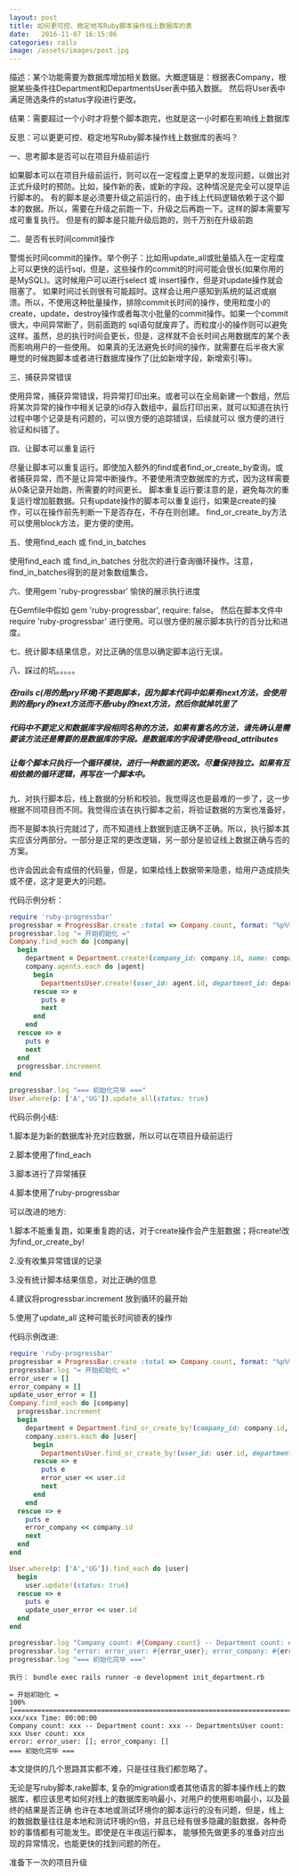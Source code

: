 ```yaml
---
layout: post
title: 如何更可控、稳定地写Ruby脚本操作线上数据库的表
date:   2016-11-07 16:15:06
categories: rails
image: /assets/images/post.jpg
---
```


描述：某个功能需要为数据库增加相关数据。大概逻辑是：根据表Company，根据某些条件往Department和DepartmentsUser表中插入数据。
然后将User表中满足筛选条件的status字段进行更改。

结果：需要超过一个小时才将整个脚本跑完，也就是这一小时都在影响线上数据库

反思：可以更更可控、稳定地写Ruby脚本操作线上数据库的表吗？

一、思考脚本是否可以在项目升级前运行

  如果脚本可以在项目升级前运行，则可以在一定程度上更早的发现问题，以做出对正式升级时的预防。比如，操作新的表，或新的字段。这种情况是完全可以提早运行脚本的。
  有的脚本是必须要升级之前运行的，由于线上代码逻辑依赖于这个脚本的数据。所以，需要在升级之前跑一下，升级之后再跑一下。这样的脚本需要写成可重复执行。
  但是有的脚本是只能升级后跑的，则千万别在升级前跑

二、是否有长时间commit操作

  警惕长时间commit的操作。举个例子：比如用update_all或批量插入在一定程度上可以更快的运行sql，但是，这些操作的commit的时间可能会很长(如果你用的是MySQL)。这时候用户可以进行select 或 insert操作，但是对update操作就会阻塞了。
  如果时间过长则很有可能超时。这样会让用户感知到系统的延迟或崩溃。所以，不使用这种批量操作，排除commit长时间的操作，使用粒度小的create，update，destroy操作或者每次小批量的commit操作。如果一个commit很大，中间异常断了，则前面跑的
  sql语句就废弃了。而粒度小的操作则可以避免这样。虽然，总的执行时间会更长，但是，这样就不会长时间占用数据库的某个表而影响用户的一些使用。
  如果真的无法避免长时间的操作，就需要在后半夜大家睡觉的时候跑脚本或者进行数据库操作了(比如新增字段，新增索引等)。

三、捕获异常错误

  使用异常，捕获异常错误，将异常打印出来。或者可以在全局新建一个数组，然后将某次异常的操作中相关记录的id存入数组中，最后打印出来，就可以知道在执行过程中哪个记录是有问题的，可以很方便的追踪错误，后续就可以
  很方便的进行验证和纠错了。

四、让脚本可以重复运行

  尽量让脚本可以重复运行。即使加入额外的find或者find_or_create_by查询。或者捕获异常，而不是让异常中断操作。不要使用清空数据库的方式，因为这样需要从0条记录开始跑，所需要的时间更长。
  脚本重复运行要注意的是，避免每次的重复运行增加脏数据。只有update操作的脚本可以重复运行，如果是create的操作，可以在操作前先判断一下是否存在，不存在则创建。
  find_or_create_by方法可以使用block方法，更方便的使用。

五、使用find_each 或 find_in_batches

  使用find_each 或 find_in_batches 分批次的进行查询循环操作。注意，find_in_batches得到的是对象数组集合。

六、使用gem 'ruby-progressbar' 愉快的展示执行进度

  在Gemfile中假如 gem 'ruby-progressbar', require: false。 然后在脚本文件中  require 'ruby-progressbar' 进行使用。可以很方便的展示脚本执行的百分比和进度。

七、统计脚本结果信息，对比正确的信息以确定脚本运行无误。

八、踩过的坑。。。。。

##### 在rails c(用的是pry环境)不要跑脚本，因为脚本代码中如果有next方法，会使用到的是pry的next方法而不是ruby的next方法，然后你就掉坑里了

##### 代码中不要定义和数据库字段相同名称的方法，如果有重名的方法，请先确认是需要该方法还是需要的是数据库的字段。是数据库的字段请使用read_attributes

##### 让每个脚本只执行一个循环模块，进行一种数据的更改。尽量保持独立。如果有互相依赖的循环逻辑，再写在一个脚本中。

九、对执行脚本后，线上数据的分析和校验。我觉得这也是最难的一步了，这一步根据不同项目而不同。我觉得应该在执行脚本之前，将验证数据的方案也准备好，

而不是脚本执行完就过了，而不知道线上数据到底正确不正确。所以，执行脚本其实应该分两部分。一部分是正常的更改逻辑，另一部分是验证线上数据正确与否的方案。

也许会因此会有成倍的代码量，但是，如果给线上数据带来隐患，给用户造成损失或不便，这才是更大的问题。

代码示例分析：

```ruby
require 'ruby-progressbar'
progressbar = ProgressBar.create :total => Company.count, format: "%p%% [%B] %c/%C %E"
progressbar.log "= 开始初始化 ="
Company.find_each do |company|
  begin
    department = Department.create!(company_id: company.id, name: company.subdomain, parent_id: 0, is_default: true)
    company.agents.each do |agent|
      begin
        DepartmentsUser.create!(user_id: agent.id, department_id: department.id)
      rescue => e
        puts e
        next
      end
    end
  rescue => e
    puts e
    next
  end
  progressbar.increment
end

progressbar.log "=== 初始化完毕 ==="
User.where(p: ['A','UG']).update_all(status: true)
```

代码示例小结:

1.脚本是为新的数据库补充对应数据，所以可以在项目升级前运行

2.脚本使用了find_each

3.脚本进行了异常捕获

4.脚本使用了ruby-progressbar

可以改进的地方:

1.脚本不能重复跑，如果重复跑的话，对于create操作会产生脏数据；将create!改为find_or_create_by!

2.没有收集异常错误的记录

3.没有统计脚本结果信息，对比正确的信息

4.建议将progressbar.increment 放到循环的最开始

5.使用了update_all 这种可能长时间锁表的操作

代码示例改进:

```ruby
require 'ruby-progressbar'
progressbar = ProgressBar.create :total => Company.count, format: "%p%% [%B] %c/%C %E"
progressbar.log "= 开始初始化 ="
error_user = []
error_company = []
update_user_error = []
Company.find_each do |company|
  progressbar.increment
  begin
    department = Department.find_or_create_by!(company_id: company.id, name: company.subdomain, parent_id: 0, is_default: true)
    company.users.each do |user|
      begin
        DepartmentsUser.find_or_create_by!(user_id: user.id, department_id: department.id)
      rescue => e
        puts e
        error_user << user.id
        next
      end
    end
  rescue => e
    puts e
    error_company << company.id
    next
  end
end

User.where(p: ['A','UG']).find_each do |user|
  begin
    user.update!(status: true)
  rescue => e
    puts e
    update_user_error << user.id
  end
end

progressbar.log "Company count: #{Company.count} -- Department count: #{Department.count} -- DepartmentsUser count: #{DepartmentsUser.count} User count: #{User.count}"
progressbar.log "error: error_user: #{error_user}; error_company: #{error_company}"
progressbar.log "=== 初始化完毕 ==="
```

```
执行： bundle exec rails runner -e development init_department.rb

= 开始初始化 =                                                                                                                                                                        
100% [======================================================================================================================================================================] xxx/xxx Time: 00:00:00
Company count: xxx -- Department count: xxx -- DepartmentsUser count: xxx User count: xxx                                                                                                          
error: error_user: []; error_company: []                                                                                                                                                         
=== 初始化完毕 ===

```

本文提供的几个思路其实都不难，只是往往我们都忽略了。

无论是写ruby脚本,rake脚本, 复杂的migration或者其他语言的脚本操作线上的数据库，都应该思考如何对线上的数据库影响最小，对用户的使用影响最小，以及最终的结果是否正确
也许在本地或测试环境你的脚本运行的没有问题，但是，线上的数据数量往往是本地和测试环境的n倍，并且已经有很多隐藏的脏数据，各种奇妙的事情都有可能发生。即使是在半夜运行脚本，
能够预先做更多的准备对应出现的异常情况，也能更快的找到问题的所在。

准备下一次的项目升级                             
